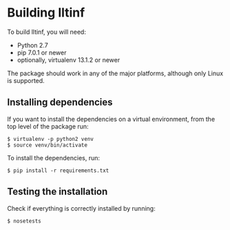 Building lltinf
====================

To build lltinf, you will need:

* Python 2.7
* pip 7.0.1 or newer
* optionally, virtualenv 13.1.2 or newer

The package should work in any of the major platforms, although only Linux is supported.

Installing dependencies
--------------------

If you want to install the dependencies on a virtual environment, from the top level of the package run:

    $ virtualenv -p python2 venv
    $ source venv/bin/activate

To install the dependencies, run:

    $ pip install -r requirements.txt

Testing the installation
--------------------

Check if everything is correctly installed by running:

    $ nosetests
